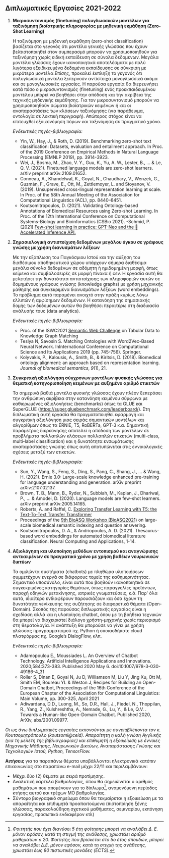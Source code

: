 ## Διπλωματικές Εργασίες 2021-2022

1. **Μικροσυντονισμός (finetuning) πολυγλωσσικών μοντέλων για ταξινόμηση βιοϊατρικής πληροφορίας με μηδενική εκμάθηση (Zero-Shot Learning)**

    Η ταξινόμηση με μηδενική εκμάθηση (zero-shot classification) βασίζεται στο γεγονός ότι μοντέλα γενικής γλώσσας που έχουν βελτιστοποιηθεί στον συμπερασμό μπορούν να χρησιμοποιηθούν για ταξινόμηση χωρίς ειδική εκπαίδευση σε σύνολα δεδομένων. Μεγάλα μοντέλα γλώσσας έχουν ικανοποιητικά αποτελέσματα με πολύ λιγότερα εξειδικευμένα δεδομένα εκπαίδευσης σε σύγκριση με μικρότερα μοντέλα.Επίσης, προκαλεί έκπληξη το γεγονός ότι πολυγλωσσικά μοντέλα ξεπερνούν αντίστοιχα μονογλωσσικά ακόμα και σε μονογλωσσικές εργασίες. Η παρούσα εργασία θα διερευνήσει κατά πόσο ο μικροσυντονισμός (finetuning) ενός προεκπαιδευμένου μοντέλου μπορεί να βοηθήσει στην απόδοση και την ακρίβεια της τεχνικής μηδενικής εκμάθησης. Για τον μικροσυντονισμό μπορούν να χρησιμοποιηθούν σώματα βιοϊατρικών κειμένων ή και οι αναπαραστάσεις των κλάσεων ταξινόμησης (για παράδειγμα, οντολογία σε λεκτική περιγραφή). Απώτερος στόχος είναι να επιτευχθεί εξοικονόμηση πόρων και ταξινόμηση σε πραγματικό χρόνο. 


    *Ενδεικτικές πηγές-βιβλιογραφία:*
    
    - Yin, W., Hay, J., & Roth, D. (2019). Benchmarking zero-shot text classification: Datasets, evaluation and entailment approach. In Proc. of the 2019 Conference on Empirical Methods in Natural Language Processing (EMNLP 2019), pp. 3914-3923.
    - Wei, J., Bosma, M., Zhao, V. Y., Guu, K., Yu, A. W., Lester, B., ... & Le, Q. V. (2021). Finetuned language models are zero-shot learners. arXiv preprint arXiv:2109.01652. 
    - Conneau, A., Khandelwal, K., Goyal, N., Chaudhary, V., Wenzek, G., Guzmán, F., Grave, E., Ott, M., Zettlemoyer, L. and Stoyanov, V. (2019). Unsupervised cross-lingual representation learning at scale. In Proc. of the 58th Annual Meeting of the Association for Computational Linguistics (ACL), pp. 8440–8451.
    - Koutsomitropoulos, D. (2021). Validating Ontology-based Annotations of Biomedical Resources using Zero-shot Learning. In Proc. of the 12th International Conference on Computational Systems-Biology and Bioinformatics (CSBio 2021). 
    -Schmid, P. (2021) [Few-shot learning in practice: GPT-Neo and the 🤗 Accelerated Inference API.](https://huggingface.co/blog/few-shot-learning-gpt-neo-and-inference-api)

    
    
2. **Σημασιολογική αντιστοίχιση δεδομένων μεγάλου όγκου σε γράφους γνώσης με χρήση διανυσμάτων λέξεων**

    Με την εξάπλωση του Παγκόσμιου Ιστού και την αύξηση του διαθέσιμου αποθηκευτικού χώρου υπάρχουν σήμερα διαθέσιμα μεγάλα σύνολα δεδομένων σε αδόμητη ή ημιδομημένη μορφή, όπως κείμενα και συμβολοσειρές σε μορφή πίνακα ή csv. Η εργασία αυτή θα μελετήσει την δυνατότητα αντιστοίχισης των πληροφοριών αυτών σε δομημένους γράφους γνώσης (knowledge graphs) με χρήση μηχανικής μάθησης και συγκεκριμένα διανυσμάτων λέξεων (word embeddings). Το πρόβλημα αυτό παραμένει ανοιχτό στην πράξη κυρίως λόγω ελλιπών ή αμφίσημων δεδομένων. Η κατανόηση της σημασιακής δομής των δεδομένων αυτών θα βοηθήσει περαιτέρω στη διαδικασία ανάλυσής τους (data analytics).
   
    *Ενδεικτικές πηγές-βιβλιογραφία:*
   
    - Proc. of the ISWC2021 [Semantic Web Challenge](http://www.cs.ox.ac.uk/isg/challenges/sem-tab/) on Tabular Data to Knowledge Graph Matching
    - Teslya N, Savosin S. Matching Ontologies with Word2Vec-Based Neural Network. InInternational Conference on Computational Science and Its Applications 2019  (pp. 745-756). Springer.
    - Kolyvakis, P., Kalousis, A., Smith, B., & Kiritsis, D. (2018). Biomedical ontology alignment: an approach based on representation learning. *Journal of biomedical semantics*, *9*(1), 21.
    
    
3. **Συγκριτική αξιολόγηση σύγχρονων μοντέλων φυσικής γλώσσας για θεματική κατηγοριοποίηση κειμένων με αυξημένο αριθμό ετικετών**

    Τα σημερινά βαθιά μοντέλα φυσικής γλώσσας έχουν πλέον ξεπεράσει την ανθρώπινη ακρίβεια στην κατανόηση κειμένου σύμφωνα με καθιερωμένες αξιολογήσεις (benchmarks) όπως τα GLUE και SuperGLUE (https://super.gluebenchmark.com/leaderboard/). Στη διπλωματική αυτή εργασία θα πραγματοποιηθεί εφαρμογή και συγκριτική αξιολόγηση μιας σειράς σημαντικών μοντέλων και αλγορίθμων όπως τα ERNIE, T5, RoBERTa, GPT-3 κ.α. Σημαντική παράμετρος διερεύνησης αποτελεί η απόδοση των μοντέλων σε προβλήματα πολλαπλών κλάσεων πολλαπλών ετικετών (multi-class, multi-label classification) και η δυνατότητα ενσωμάτωσης αναπαράστασης γνώσης όπως αυτή αποτυπώνεται στις εννοιολογικές σχέσεις μεταξύ των ετικετών. 

    *Ενδεικτικές πηγές-βιβλιογραφία:*
   
    - Sun, Y., Wang, S., Feng, S., Ding, S., Pang, C., Shang, J., ... & Wang, H. (2021). Ernie 3.0: Large-scale knowledge enhanced pre-training for language understanding and generation. arXiv preprint arXiv:2107.02137.
    - Brown, T. B., Mann, B., Ryder, N., Subbiah, M., Kaplan, J., Dhariwal, P., ... & Amodei, D. (2020). Language models are few-shot learners. arXiv preprint arXiv:2005.14165.
    - Roberts, A. and Raffel, C. [Exploring Transfer Learning with T5: the Text-To-Text Transfer Transformer](https://ai.googleblog.com/2020/02/exploring-transfer-learning-with-t5.html)
    - Proceedings of the [9th BioASQ Workshop (BioASQ2021)](http://www.bioasq.org/workshop2021) on large-scale biomedical semantic indexing and question answering.
    - Koutsomitropoulos, D. A., & Andriopoulos, A. D. (2021). Thesaurus-based word embeddings for automated biomedical literature classification. Neural Computing and Applications, 1-14.

    
    
4. **Αξιολόγηση και υλοποίηση μεθόδων εντοπισμού και αναγνώρισης αντικειμένων σε πραγματικό χρόνο με χρήση βαθέων νευρωνικών δικτύων**

    Τα ομιλώντα συστήματα (chatbots) με πληθώρα υλοποιήσεων συμμετέχουν ενεργά σε διάφορους τομείς της καθημερινότητας. Σημαντικό υποσύνολο, είναι αυτά που βοηθούν ικανοποιητικά σε συγκεκριμένες κατηγορίες θεμάτων, όπως παραγγελίες προϊόντων, παροχή οδηγιών μετακίνησης, ιατρικές γνωματεύσεις, κ.ά. Παρ' όλα αυτά, ιδιαίτερο ενδιαφέρουν παρουσιάζουν και όσα έχουν τη δυνατότητα γενίκευσης της συζήτησης σε διαφορετικά θέματα (Open-Domain). Σκοπός της παρούσας διπλωματικής εργασίας είναι η σχεδίαση αλλά και η υλοποίηση chatbot, όπου με τη βοήθεια τεχνικών θα μπορεί να διαχειριστεί διάλογο χρήστη-μηχανής χωρίς περιορισμό στη θεματολογία. Η ανάπτυξη θα μπορούσε να γίνει με χρήση γλώσσας προγραμματισμού πχ. Python ή οποιασδήποτε cloud πλατφόρμας πχ. Google’s DialogFlow, κλπ.
   
   *Ενδεικτικές πηγές-βιβλιογραφία:*

    - Adamopoulou E., Moussiades L. An Overview of Chatbot Technology. Artificial Intelligence Applications and Innovations. 2020;584:373-383. Published 2020 May 6. doi:10.1007/978-3-030-49186-4_31 
    - Roller S, Dinan E, Goyal N, Ju D, Williamson M, Liu Y, Jing Xu, Ott M, Smith EM, Boureau YL & Weston J, Recipes for Building an Open-Domain Chatbot, Proceedings of the 16th Conference of the European Chapter of the Association for Computational Linguistics: Main Volume, pp. 300-325, April 2021 
    - Adiwardana, D.D., Luong, M., So, D.R., Hall, J., Fiedel, N., Thoppilan, R., Yang, Z., Kulshreshtha, A., Nemade, G., Lu, Y., & Le, Q.V. . Towards a Human-like Open-Domain Chatbot. Published 2020, ArXiv, abs/2001.09977.


    
    
*Οι ως άνω διπλωματικές εργασίες εκπονούνται με συνεπιβλέποντα τον κ. Κουτσομητρόπουλο (koutsomi@ceid). 
Απαραίτητη η καλή γνώση Αγγλικής (για τη μελέτη της βιβλιογραφίας) και επιθυμητή η εξοικείωση με έννοιες Μηχανικής Μάθησης, Νευρωνικών Δικτύων, Αναπαράστασης Γνώσης και Τεχνολογιών Ιστού, Python, TensorFlow.*

**Αιτήσεις**  για τα παραπάνω θέματα υποβάλλονται ηλεκτρονικά κατόπιν επικοινωνίας στο παραπάνω e-mail μέχρι 22/11 και περιλαμβάνουν:

- Μέχρι δύο (2) θέματα με σειρά προτίμησης.
- Αναλυτική καρτέλα βαθμολογίας, όπου θα σημειώνεται ο αριθμός μαθημάτων που απομένουν για το δίπλωμα[^1], αναμενόμενη περίοδος κτήσης αυτού και τρέχων ΜΟ βαθμολογίας.
- Σύντομο βιογραφικό σημείωμα όπου θα τεκμαίρεται η εξοικείωση με τα απαραίτητα και επιθυμητά προαπαιτούμενα (πιστοποίηση ξένης γλώσσας, παρακολούθηση σχετικού μαθήματος, σεμιναρίου, εκπόνηση εργασίας, προσωπικό ενδιαφέρον κτλ)

[^1]: *Φοιτητής που έχει διανύσει 5 έτη φοίτησης μπορεί να αναλάβει Δ. Ε. μόνον εφόσον, κατά τη στιγμή της ανάθεσης, χρωστάει αριθμό μαθημάτων ≤ 20. Φοιτητής που βρίσκεται στο 5ο έτος σπουδών, μπορεί να αναλάβει Δ.Ε. μόνον εφόσον, κατά τη στιγμή της ανάθεσης, χρωστάει έως 80 πιστωτικές μονάδες (ECTS).*
